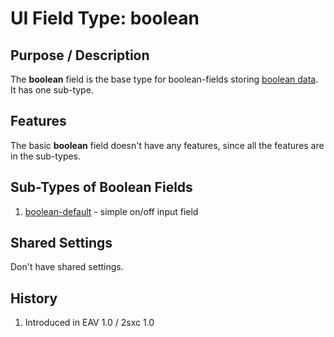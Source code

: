 # UI Field Type: boolean

## Purpose / Description
The **boolean** field is the base type for boolean-fields storing [boolean data](data-type-boolean). It has one sub-type.

## Features 
The basic **boolean** field doesn't have any features, since all the features are in the sub-types. 

## Sub-Types of Boolean Fields

1. [boolean-default](ui-field-boolean-default) - simple on/off input field

## Shared Settings
Don't have shared settings.

## History

1. Introduced in EAV 1.0 / 2sxc 1.0
